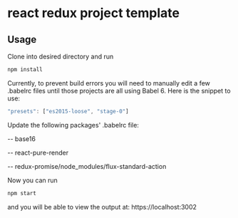 react redux project template
=============

## Usage

Clone into desired directory and run 
```js
npm install
```

Currently, to prevent build errors you will need to manually edit a few .babelrc files until those projects are all using Babel 6. Here is the snippet to use:

```js
"presets": ["es2015-loose", "stage-0"]
```

Update the following packages' .babelrc file:

-- base16

-- react-pure-render

-- redux-promise/node_modules/flux-standard-action


Now you can run
```js
npm start
```

and you will be able to view the output at: https://localhost:3002